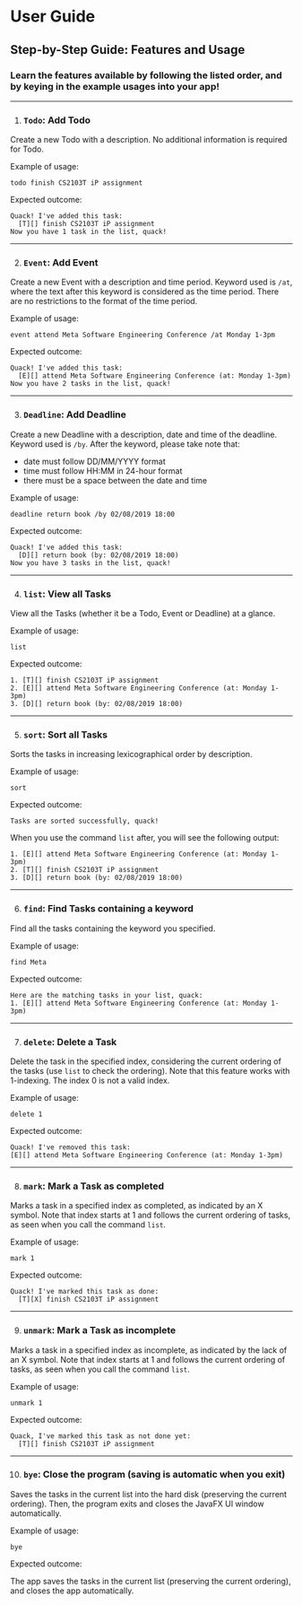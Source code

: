 # User Guide

## Step-by-Step Guide: Features and Usage

### Learn the features available by following the listed order, and by keying in the example usages into your app!

---

1. ### `Todo`: Add Todo

Create a new Todo with a description. No additional information
is required for Todo.

Example of usage:

`todo finish CS2103T iP assignment`

Expected outcome:

```
Quack! I've added this task:
  [T][] finish CS2103T iP assignment
Now you have 1 task in the list, quack!
```
---

2. ### `Event`: Add Event

Create a new Event with a description and time period.
Keyword used is `/at`, where the text after this keyword is
considered as the time period. There are no restrictions to the
format of the time period.

Example of usage:

`event attend Meta Software Engineering Conference /at Monday 1-3pm`

Expected outcome:

```
Quack! I've added this task:
  [E][] attend Meta Software Engineering Conference (at: Monday 1-3pm)
Now you have 2 tasks in the list, quack!
```
---

3. ### `Deadline`: Add Deadline

Create a new Deadline with a description, date and time of the deadline.
Keyword used is `/by`. After the keyword, please take note that:
- date must follow DD/MM/YYYY format
- time must follow HH:MM in 24-hour format
- there must be a space between the date and time

Example of usage:

`deadline return book /by 02/08/2019 18:00`

Expected outcome:

```
Quack! I've added this task:
  [D][] return book (by: 02/08/2019 18:00)
Now you have 3 tasks in the list, quack!
```
---
4. ### `list`: View all Tasks

View all the Tasks (whether it be a Todo, Event or Deadline) at a glance.

Example of usage:

`list`

Expected outcome:

```
1. [T][] finish CS2103T iP assignment
2. [E][] attend Meta Software Engineering Conference (at: Monday 1-3pm)
3. [D][] return book (by: 02/08/2019 18:00)
```
---
5. ### `sort`: Sort all Tasks

Sorts the tasks in increasing lexicographical order by description.

Example of usage:

`sort`

Expected outcome:

```
Tasks are sorted successfully, quack!
```

When you use the command `list` after, you will see the following output:

```
1. [E][] attend Meta Software Engineering Conference (at: Monday 1-3pm) 
2. [T][] finish CS2103T iP assignment
3. [D][] return book (by: 02/08/2019 18:00)
```
---
6. ### `find`: Find Tasks containing a keyword

Find all the tasks containing the keyword you specified.

Example of usage:

`find Meta`

Expected outcome:

```
Here are the matching tasks in your list, quack:
1. [E][] attend Meta Software Engineering Conference (at: Monday 1-3pm)
```
---
7. ### `delete`: Delete a Task

Delete the task in the specified index, considering the current ordering of the tasks
(use `list` to check the ordering). Note that this feature works with 1-indexing. 
The index 0 is not a valid index.

Example of usage:

`delete 1`

Expected outcome:

```
Quack! I've removed this task:
[E][] attend Meta Software Engineering Conference (at: Monday 1-3pm)
```
---
8. ### `mark`: Mark a Task as completed

Marks a task in a specified index as completed, as indicated by an X symbol.
Note that index starts at 1 and follows the current ordering of tasks, as
seen when you call the command `list`.

Example of usage:

`mark 1`

Expected outcome:

```
Quack! I've marked this task as done:
  [T][X] finish CS2103T iP assignment
```
---
9. ### `unmark`: Mark a Task as incomplete

Marks a task in a specified index as incomplete, as indicated by the lack of an X symbol.
Note that index starts at 1 and follows the current ordering of tasks, as
seen when you call the command `list`.

Example of usage:

`unmark 1`

Expected outcome:

```
Quack, I've marked this task as not done yet:
  [T][] finish CS2103T iP assignment
```
---
10. ### `bye`: Close the program (saving is automatic when you exit)

Saves the tasks in the current list into the hard disk (preserving the current
ordering). Then, the program exits and closes the JavaFX UI window automatically.

Example of usage:

`bye`

Expected outcome:

The app saves the tasks in the current list (preserving the current ordering),
and closes the app automatically.
